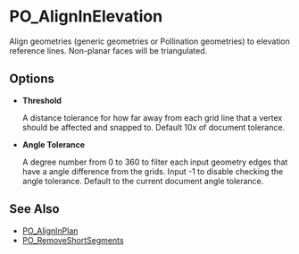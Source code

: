 # PO_AlignInElevation

Align geometries (generic geometries or Pollination geometries) to elevation reference lines.
Non-planar faces will be triangulated.

## Options

* **Threshold**

  A distance tolerance for how far away from each grid line that a vertex should be affected and snapped to. Default 10x of document tolerance.

* **Angle Tolerance**

  A degree number from 0 to 360 to filter each input geometry edges that have a angle difference from the grids. Input -1 to disable checking the angle tolerance. Default to the current document angle tolerance.


## See Also

* [PO_AlignInPlan](./po_aligninplan.md)
* [PO_RemoveShortSegments](./po_removeshortsegments.md)

